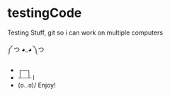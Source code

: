 # testingCode
Testing Stuff, git so i can work on multiple computers

༼ つ ◕_◕ ༽つ
*  ┌─┐
*  ┴─┴ l
* (ಠ◡ಠ)/  Enjoy!

